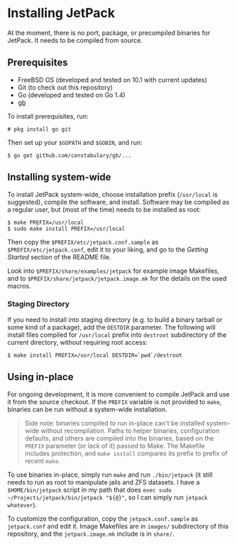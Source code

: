 Installing JetPack
==================

At the moment, there is no port, package, or precompiled binaries for
JetPack. It needs to be compiled from source.

Prerequisites
-------------

 - FreeBSD OS (developed and tested on 10.1 with current updates)
 - Git (to check out this repository)
 - Go (developed and tested on Go 1.4)
 - [gb](http://getgb.io/)
 
 To install prerequisites, run:

    # pkg install go git

Then set up your `$GOPATH` and `$GOBIN`, and run:

    $ go get github.com/constabulary/gb/...

Installing system-wide
----------------------

To install JetPack system-wide, choose installation prefix
(`/usr/local` is suggested), compile the software, and
install. Software may be compiled as a regular user, but (most of the
time) needs to be installed as root:

    $ make PREFIX=/usr/local
    $ sudo make install PREFIX=/usr/local

Then copy the `$PREFIX/etc/jetpack.conf.sample` as
`$PREFIX/etc/jetpack.conf`, edit it to your liking, and go to the
_Getting Started_ section of the README file.

Look into `$PREFIX/share/examples/jetpack` for example image
Makefiles, and to `$PREFIX/share/jetpack/jetpack.image.mk` for the
details on the used macros.

### Staging Directory

If you need to install into staging directory (e.g. to build a binary
tarball or some kind of a package), add the `DESTDIR` parameter. The
following will install files compiled for `/usr/local` prefix into
`destroot` subdirectory of the current directory, without requiring
root access:

    $ make install PREFIX=/usr/local DESTDIR=`pwd`/destroot

Using in-place
--------------

For ongoing development, it is more convenient to compile JetPack and
use it from the source checkout. If the `PREFIX` variable is not
provided to `make`, binaries can be run without a system-wide
installation.

> Side note: binaries compiled to run in-place can't be installed
> system-wide without recompilation. Paths to helper binaries,
> configuration defaults, and others are compiled into the binaries,
> based on the `PREFIX` parameter (or lack of it) passed to
> Make. The Makefile includes protection, and `make install` compares
> its prefix to prefix of recent `make`.

To use binaries in-place, simply run `make` and run `./bin/jetpack`
(it still needs to run as root to manipulate jails and ZFS datasets. I
have a `$HOME/bin/jetpack` script in my path that does
`exec sudo ~/Projects/jetpack/bin/jetpack "${@}"`, so I can simply run
`jetpack whatever`).

To customize the configuration, copy the `jetpack.conf.sample` as
`jetpack.conf` and edit it. Image Makefiles are in `images/`
subdirectory of this repository, and the `jetpack.image.mk` include is
in `share/`.
